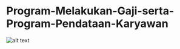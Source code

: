 # Program-Melakukan-Gaji-serta-Program-Pendataan-Karyawan

![alt text](https://github.com/EzraNahumury/BreadcrumbsProgram-Melakukan-Gaji-serta-Program-Pendataan-Karyawan/blob/main/Soal1.png?raw=true)
